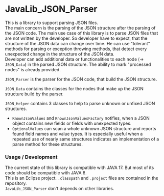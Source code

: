 # JavaLib_JSON_Parser
This is a library to support parsing JSON files.  
The main concern is the parsing of the JSON structure after the parsing of the JSON code.
The main use case of this library is to parse JSON files that are not written by the developer.
So developer have to expect, that the structure of the JSON data can change over time.
He can use "tolerant" methods for parsing or exception throwing methods, that detect every unexpected change in the structure of the JSON data.  
Developer can add additional data or functionalities to each node (-> `JSON_Data`) in the parsed JSON structure.
The ability to mark "processed nodes" is already provided.

`JSON_Parser` is the parser for the JSON code, that build the JSON structure.

`JSON_Data` contains the classes for the nodes that make up the JSON structure build by the parser.

`JSON_Helper` contains 3 classes to help to parse unknown or unfixed JSON structures.
* `KnownJsonValues` and `KnownJsonValuesFactory` notifies, when a JSON object contains new fields or fields with unexpected types.
* `OptionalValues` can scan a whole unknown JSON structure and reports found field names and value types.
It is especially useful when a repeated use of nearly same structures indicates an implementation of a parse method for these structures.

### Usage / Development
The current state of this library is compatible with JAVA 17. But most of its code should be compatible with JAVA 8.  
This is an Eclipse project. `.classpath` and `.project` files are contained in the repository.  
`JavaLib_JSON_Parser` don't depends on other libraries.

